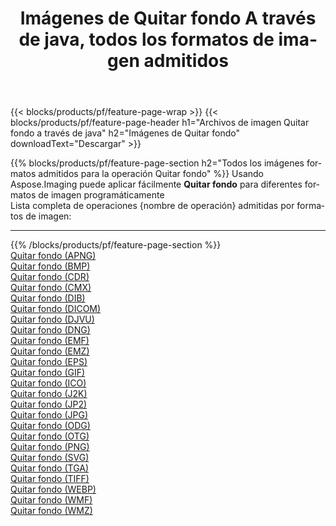 ﻿---
title: Imágenes de Quitar fondo A través de java, todos los formatos de imagen admitidos 
weight: 3920
url: /es/java/remove-background 
lang: es
langdirlevel: 2
locales: zh-hans,ja,it,ru,de,es,fr,nl,id,lt,pl,pt,vi,tr,ko,zh-hant,ar,hi,th,sv,cs,uk,he
description: Usando Aspose.Imaging puede fácilmente Quitar fondo imágenes a través de java
---

{{< blocks/products/pf/feature-page-wrap >}}
{{< blocks/products/pf/feature-page-header h1="Archivos de imagen Quitar fondo a través de java" h2="Imágenes de Quitar fondo" downloadText="Descargar" >}}


{{% blocks/products/pf/feature-page-section  h2="Todos los imágenes formatos admitidos para la operación Quitar fondo" %}}
Usando Aspose.Imaging puede aplicar fácilmente **Quitar fondo** para diferentes formatos de imagen programáticamente
<br/>
Lista completa de operaciones {nombre de operación} admitidas por formatos de imagen:
<hr/>
{{% /blocks/products/pf/feature-page-section %}}
<div class="container-fluid productfamilypage bg-gray">
    <div class="convertypes bg-gray agp-content section">
        <div class="container">
		<div class="row other-converters">
		    <div class='col-md-2 other-converter remove-lp remove-rp'><a href="/imaging/es/java/remove-background/apng" >Quitar fondo (APNG)</a></div><div class='col-md-2 other-converter remove-lp remove-rp'><a href="/imaging/es/java/remove-background/bmp" >Quitar fondo (BMP)</a></div><div class='col-md-2 other-converter remove-lp remove-rp'><a href="/imaging/es/java/remove-background/cdr" >Quitar fondo (CDR)</a></div><div class='col-md-2 other-converter remove-lp remove-rp'><a href="/imaging/es/java/remove-background/cmx" >Quitar fondo (CMX)</a></div><div class='col-md-2 other-converter remove-lp remove-rp'><a href="/imaging/es/java/remove-background/dib" >Quitar fondo (DIB)</a></div><div class='col-md-2 other-converter remove-lp remove-rp'><a href="/imaging/es/java/remove-background/dicom" >Quitar fondo (DICOM)</a></div><div class='col-md-2 other-converter remove-lp remove-rp'><a href="/imaging/es/java/remove-background/djvu" >Quitar fondo (DJVU)</a></div><div class='col-md-2 other-converter remove-lp remove-rp'><a href="/imaging/es/java/remove-background/dng" >Quitar fondo (DNG)</a></div><div class='col-md-2 other-converter remove-lp remove-rp'><a href="/imaging/es/java/remove-background/emf" >Quitar fondo (EMF)</a></div><div class='col-md-2 other-converter remove-lp remove-rp'><a href="/imaging/es/java/remove-background/emz" >Quitar fondo (EMZ)</a></div><div class='col-md-2 other-converter remove-lp remove-rp'><a href="/imaging/es/java/remove-background/eps" >Quitar fondo (EPS)</a></div><div class='col-md-2 other-converter remove-lp remove-rp'><a href="/imaging/es/java/remove-background/gif" >Quitar fondo (GIF)</a></div><div class='col-md-2 other-converter remove-lp remove-rp'><a href="/imaging/es/java/remove-background/ico" >Quitar fondo (ICO)</a></div><div class='col-md-2 other-converter remove-lp remove-rp'><a href="/imaging/es/java/remove-background/j2k" >Quitar fondo (J2K)</a></div><div class='col-md-2 other-converter remove-lp remove-rp'><a href="/imaging/es/java/remove-background/jp2" >Quitar fondo (JP2)</a></div><div class='col-md-2 other-converter remove-lp remove-rp'><a href="/imaging/es/java/remove-background/jpg" >Quitar fondo (JPG)</a></div><div class='col-md-2 other-converter remove-lp remove-rp'><a href="/imaging/es/java/remove-background/odg" >Quitar fondo (ODG)</a></div><div class='col-md-2 other-converter remove-lp remove-rp'><a href="/imaging/es/java/remove-background/otg" >Quitar fondo (OTG)</a></div><div class='col-md-2 other-converter remove-lp remove-rp'><a href="/imaging/es/java/remove-background/png" >Quitar fondo (PNG)</a></div><div class='col-md-2 other-converter remove-lp remove-rp'><a href="/imaging/es/java/remove-background/svg" >Quitar fondo (SVG)</a></div><div class='col-md-2 other-converter remove-lp remove-rp'><a href="/imaging/es/java/remove-background/tga" >Quitar fondo (TGA)</a></div><div class='col-md-2 other-converter remove-lp remove-rp'><a href="/imaging/es/java/remove-background/tiff" >Quitar fondo (TIFF)</a></div><div class='col-md-2 other-converter remove-lp remove-rp'><a href="/imaging/es/java/remove-background/webp" >Quitar fondo (WEBP)</a></div><div class='col-md-2 other-converter remove-lp remove-rp'><a href="/imaging/es/java/remove-background/wmf" >Quitar fondo (WMF)</a></div><div class='col-md-2 other-converter remove-lp remove-rp'><a href="/imaging/es/java/remove-background/wmz" >Quitar fondo (WMZ)</a></div>
                </div>
        </div>
    </div>
</div>
<br/>


